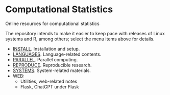 # Computational Statistics

Online resources for computational statistics

The repository intends to make it easier to keep pace with releases of Linux systems and R, among others; select the menu items above for details.

* [INSTALL](INSTALL.md). Installation and setup.
* [LANGUAGES](LANGUAGES.md). Language-related contents.
* [PARALLEL](PARALLEL.md). Parallel computing.
* [REPRODUCE](REPRODUCE.md). Reproducible research.
* [SYSTEMS](SYSTEMS.md). System-related materials.
* WEB:
  - Utilities, web-related notes
  - Flask, ChatGPT under Flask
